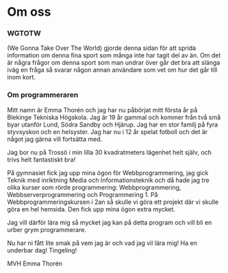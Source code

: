 <h1>Om oss</h1>
<h3>WGTOTW</h3> (We Gonna Take Over The World) gjorde denna sidan för att sprida information om denna fina sport som många inte har tagit del av än.
Om det är några frågor om denna sport som man undrar över går det bra att slänga iväg en fråga så svarar någon annan användare som vet om hur det går till inom kort.

<h3>Om programmeraren</h3>
Mitt namn är Emma Thorén och jag har nu påbörjat mitt första år på Blekinge Tekniska Högskola. Jag är 19 år gammal och kommer från två små byar utanför Lund, Södra Sandby och Hjärup. Jag har en stor familj på fyra styvsyskon och en helsyster. Jag har nu i 12 år spelat fotboll och det är något jag gärna vill fortsätta med.

Jag bor nu på Trossö i min lilla 30 kvadratmeters lägenhet helt själv, och trivs helt fantastiskt bra!

På gymnasiet fick jag upp mina ögon för Webbprogrammering, jag gick Teknik med inriktning Media och Informationsteknik och då hade jag tre olika kurser som rörde programmering: Webbprogrammering, Webbserverprogrammering och Programmering 1. På Webbprogrammeringskursen i 2an så skulle vi göra ett projekt där vi skulle göra en hel hemsida. Den fick upp mina ögon extra mycket.

Jag vill därför lära mig så mycket jag kan på detta program och vill bli en urber grym programmerare.

Nu har ni fått lite smak på vem jag är och vad jag vil lära mig! Ha en underbar dag! Tingeling!

MVH
Emma Thorén

